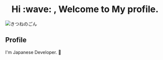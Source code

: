 <h1 align="center"> Hi :wave: , Welcome to My profile. </h1>

![きつねのごん](https://user-images.githubusercontent.com/89195137/200511539-33e2b825-759d-4565-8b81-095003f06254.png)

## Profile

I'm Japanese Developer. :japan:



